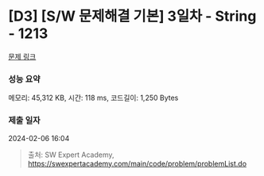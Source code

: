 # [D3] [S/W 문제해결 기본] 3일차 - String - 1213 

[문제 링크](https://swexpertacademy.com/main/code/problem/problemDetail.do?contestProbId=AV14P0c6AAUCFAYi) 

### 성능 요약

메모리: 45,312 KB, 시간: 118 ms, 코드길이: 1,250 Bytes

### 제출 일자

2024-02-06 16:04



> 출처: SW Expert Academy, https://swexpertacademy.com/main/code/problem/problemList.do